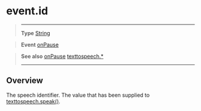 # event.id

> --------------------- ------------------------------------------------------------------------------------------
> __Type__              [String](https://docs.coronalabs.com/api/type/String.html)

> __Event__             [onPause](/plugin/texttospeech/event/onPause/index.md)

> __See also__          [onPause](/plugin/texttospeech/event/onPause/index.md)
>						[texttospeech.*](/plugin/texttospeech/index.md)
> --------------------- ------------------------------------------------------------------------------------------

## Overview

The speech identifier. The value that has been supplied to [texttospeech.speak()](/plugin/texttospeech/speak.md).